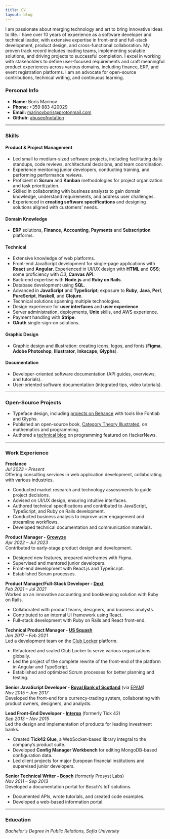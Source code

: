 ```yaml
---
title: CV
layout: blog
---
```


I am passionate about merging technology and art to bring innovative ideas to life. I have over 10 years of experience as a software developer and technical leader, with extensive expertise in front-end and full-stack development, product design, and cross-functional collaboration. My proven track record includes leading teams, implementing scalable solutions, and driving projects to successful completion. I excel in working with stakeholders to define user-focused requirements and craft meaningful product experiences across various domains, including finance, ERP, and event registration platforms. I am an advocate for open-source contributions, technical writing, and continuous learning.

### Personal Info

- **Name:** Boris Marinov
- **Phone:** +359 883 420029
- **Email:** [marinovboris@protonmail.com](mailto:marinovboris@protonmail.com)
- **Github:** [abuseofnotation](https://github.com/abuseofnotation)

---

### Skills

#### Product & Project Management

- Led small to medium-sized software projects, including facilitating daily standups, code reviews, architectural decisions, and team coordination.
- Experience mentoring junior developers, conducting training, and performing performance reviews.
- Proficient in **Scrum** and **Kanban** methodologies for project organization and task prioritization.
- Skilled in collaborating with business analysts to gain domain knowledge, understand requirements, and address user challenges.
- Experienced in **creating software specifications** and designing solutions aligned with customers' needs.

#### Domain Knowledge

- **ERP** solutions, **Finance**, **Accounting**, **Payments** and **Subscription** platforms.

#### Technical

- Extensive knowledge of web platforms.
- Front-end JavaScript development for single-page applications with **React** and **Angular**. Experienced in UI/UX design with **HTML** and **CSS**; some proficiency with _D3_, **Canvas API**.
- Back-end expertise with **Node.js** and **Ruby on Rails**.
- Database development using **SQL**.
- Advanced in **JavaScript** and **TypeScript**; exposure to **Ruby**, **Java**, **Perl**, **PureScript**, **Haskell**, and **Clojure**.
- Technical solutions spanning multiple technologies.
- Design experience for **user interfaces** and **user experience**.
- Server administration, deployments, **Unix** skills, and AWS experience.
- Payment handling with **Stripe**.
- **OAuth** single-sign-on solutions.

#### Graphic Design

- Graphic design and illustration: creating icons, logos, and fonts (**Figma**, **Adobe Photoshop**, **Illustrator**, **Inkscape**, **Glyphs**).

#### Documentation

- Developer-oriented software documentation (API guides, overviews, and tutorials).
- User-oriented software documentation (integrated tips, video tutorials).

---

### Open-Source Projects

- Typeface design, including [projects on Behance](https://www.behance.net/evolutionfonts/) with tools like Fontlab and Glyphs.
- Published an open-source book, [Category Theory Illustrated](https://abuseofnotation.github.io/category-theory-illustrated/), on mathematics and programming.
- Authored a [technical blog](https://abuseofnotation.github.io/blog/) on programming featured on HackerNews.

---

### Work Experience

**Freelance**  
_Jul 2023 – Present_  
Offering consulting services in web application development, collaborating with various industries.

- Conducted market research and technology assessments to guide project decisions.
- Advised on UI/UX design, ensuring intuitive interfaces.
- Authored technical specifications and contributed to JavaScript, TypeScript, and Ruby on Rails development.
- Conducted business analysis to improve user engagement and streamline workflows.
- Developed technical documentation and communication materials.

**Product Manager - [Growyze](https://www.growyze.com/)**  
_Apr 2022 – Jul 2023_  
Contributed to early-stage product design and development.

- Designed new features, prepared wireframes with Figma.
- Supervised and mentored junior developers.
- Front-end development with React.js and TypeScript.
- Established Scrum processes.

**Product Manager/Full-Stack Developer - [Dext](https://dext.com/)**  
_Feb 2021 – Jul 2021_  
Worked on an innovative accounting and bookkeeping solution with Ruby on Rails.

- Collaborated with product teams, designers, and business analysts.
- Contributed to an internal UI framework using React.
- Full-stack development with Ruby on Rails and React front-end.

**Technical Product Manager - [US Squash](https://www.ussquash.org/)**  
_Jan 2017 – Feb 2021_  
Led a development team on the [Club Locker](https://about.clublocker.com/) platform.

- Refactored and scaled Club Locker to serve various organizations globally.
- Led the project of the complete rewrite of the front-end of the platform in Angular and TypeScript.
- Established and optimized Scrum processes for better planning and testing.

**Senior JavaScript Developer - [Royal Bank of Scotland](http://personal.rbs.co.uk/)** (via [EPAM](https://www.epam.com/))  
_Nov 2015 – Jan 2017_  
Developed the front-end for a currency-trading system, collaborating with product owners, designers, and analysts.

**Lead Front-End Developer - [Interop](https://interop.io/)** (formerly Tick 42)  
_Sep 2013 – Nov 2015_  
Led the design and implementation of products for leading investment banks.

- Created **Tick42 Glue**, a WebSocket-based library integral to the company’s product suite.
- Developed **Config Manager Workbench** for editing MongoDB-based configuration data.
- Led client projects for major European financial institutions and supervised junior developers.

**Senior Technical Writer - [Bosch](https://www.bosch-si.com/iot-platform/iot-platform/gateway/software.html)** (formerly Prosyst Labs)  
_Nov 2011 – Sep 2013_  
Developed a documentation portal for Bosch's IoT solutions.

- Documented APIs, wrote tutorials, and created code examples.
- Developed a web-based information portal.

---

### Education

_Bachelor's Degree in Public Relations, Sofia University_
